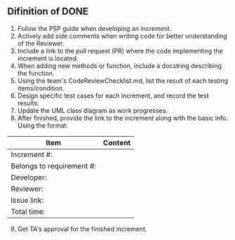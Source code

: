 ## Difinition of DONE

1. Follow the PSP guide when developing an increment.
2. Actively add side comments when writing code for better understanding of the Reviewer.
3. Include a link to the pull request (PR) where the code implementing the increment is located.
4. When adding new methods or function, include a docstring describing the function.
5. Using the team's CodeReviewChecklist.md, list the result of each testing items/condition. 
6. Design specific test cases for each increment, and record the test results.
7. Update the UML class diagram as work progresses.
8. After finished, provide the link to the increment along with the basic info. Using the format:

| Item |  Content   |
| ------ | ------ |
|Increment #:       |        |
|Belongs to requirement #:    |        |
|Developer:||
|Reviewer:||
|Issue link:||
|Total time:||



9. Get TA's approval for the finished increment.

